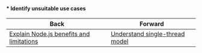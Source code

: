 #### * Identify unsuitable use cases



| Back | Forward |
|---|---|
| [Explain Node.js benefits and limitations](/ua/junior/nodejs/what-are-the-advantages-and-disadvantages-of-using-nodejs.md)  | [Understand single-thread model](/ua/junior/nodejs/understand-singlethread-model.md) |